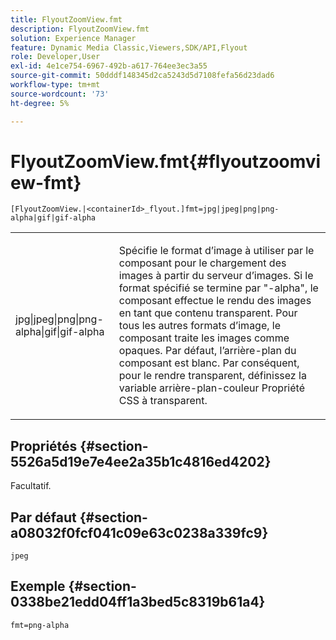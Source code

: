 ```yaml
---
title: FlyoutZoomView.fmt
description: FlyoutZoomView.fmt
solution: Experience Manager
feature: Dynamic Media Classic,Viewers,SDK/API,Flyout
role: Developer,User
exl-id: 4e1ce754-6967-492b-a617-764ee3ec3a55
source-git-commit: 50dddf148345d2ca5243d5d7108fefa56d23dad6
workflow-type: tm+mt
source-wordcount: '73'
ht-degree: 5%

---
```


# FlyoutZoomView.fmt{#flyoutzoomview-fmt}

`[FlyoutZoomView.|<containerId>_flyout.]fmt=jpg|jpeg|png|png-alpha|gif|gif-alpha`

<table id="table_12B0B59D83BC40FCB957F41B331A1EF9"> 
 <tbody> 
  <tr> 
   <td colname="col1"> <p><span class="codeph"> jpg|jpeg|png|png-alpha|gif|gif-alpha</span> </p> </td> 
   <td colname="col2"> <p> Spécifie le format d’image à utiliser par le composant pour le chargement des images à partir du serveur d’images. Si le format spécifié se termine par <span class="codeph"> "-alpha"</span>, le composant effectue le rendu des images en tant que contenu transparent. Pour tous les autres formats d’image, le composant traite les images comme opaques. Par défaut, l’arrière-plan du composant est blanc. Par conséquent, pour le rendre transparent, définissez la variable <span class="codeph"> arrière-plan-couleur</span> Propriété CSS à <span class="codeph"> transparent</span>. </p> </td> 
  </tr> 
 </tbody> 
</table>

## Propriétés {#section-5526a5d19e7e4ee2a35b1c4816ed4202}

Facultatif.

## Par défaut {#section-a08032f0fcf041c09e63c0238a339fc9}

`jpeg`

## Exemple {#section-0338be21edd04ff1a3bed5c8319b61a4}

`fmt=png-alpha`
